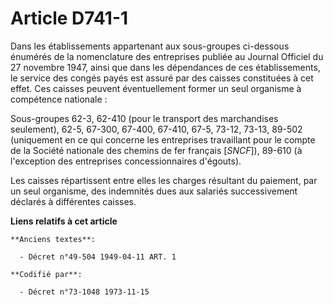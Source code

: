 # Article D741-1

Dans les établissements appartenant aux sous-groupes ci-dessous énumérés de la nomenclature des entreprises publiée au
Journal Officiel du 27 novembre 1947, ainsi que dans les dépendances de ces établissements, le service des congés payés est
assuré par des caisses constituées à cet effet. Ces caisses peuvent éventuellement former un seul organisme à compétence
nationale :

Sous-groupes 62-3, 62-410 (pour le transport des marchandises seulement), 62-5, 67-300, 67-400, 67-410, 67-5, 73-12, 73-13,
89-502 (uniquement en ce qui concerne les entreprises travaillant pour le compte de la Société nationale des chemins de fer
français [*SNCF*]), 89-610 (à l'exception des entreprises concessionnaires d'égouts).

Les caisses répartissent entre elles les charges résultant du paiement, par un seul organisme, des indemnités dues aux
salariés successivement déclarés à différentes caisses.

**Liens relatifs à cet article**

	**Anciens textes**:

	  - Décret n°49-504 1949-04-11 ART. 1

	**Codifié par**:

	  - Décret n°73-1048 1973-11-15
